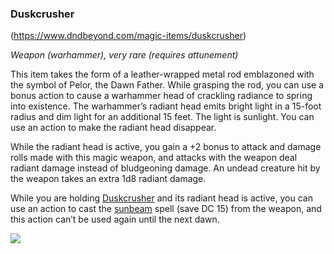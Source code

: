 ### Duskcrusher

(https://www.dndbeyond.com/magic-items/duskcrusher)

_Weapon (warhammer), very rare (requires attunement)_

This item takes the form of a leather-wrapped metal rod emblazoned with the symbol of Pelor, the Dawn Father. While grasping the rod, you can use a bonus action to cause a warhammer head of crackling radiance to spring into existence. The warhammer’s radiant head emits bright light in a 15-foot radius and dim light for an additional 15 feet. The light is sunlight. You can use an action to make the radiant head disappear.

While the radiant head is active, you gain a +2 bonus to attack and damage rolls made with this magic weapon, and attacks with the weapon deal radiant damage instead of bludgeoning damage. An undead creature hit by the weapon takes an extra 1d8 radiant damage.

While you are holding [Duskcrusher](https://www.dndbeyond.com/magic-items/duskcrusher) and its radiant head is active, you can use an action to cast the [sunbeam](https://www.dndbeyond.com/spells/sunbeam) spell (save DC 15) from the weapon, and this action can’t be used again until the next dawn.

[![](https://media.dndbeyond.com/compendium-images/egtw/yDOyqyOocErRgYJK/06-04.png)](https://media.dndbeyond.com/compendium-images/egtw/yDOyqyOocErRgYJK/06-04.png)